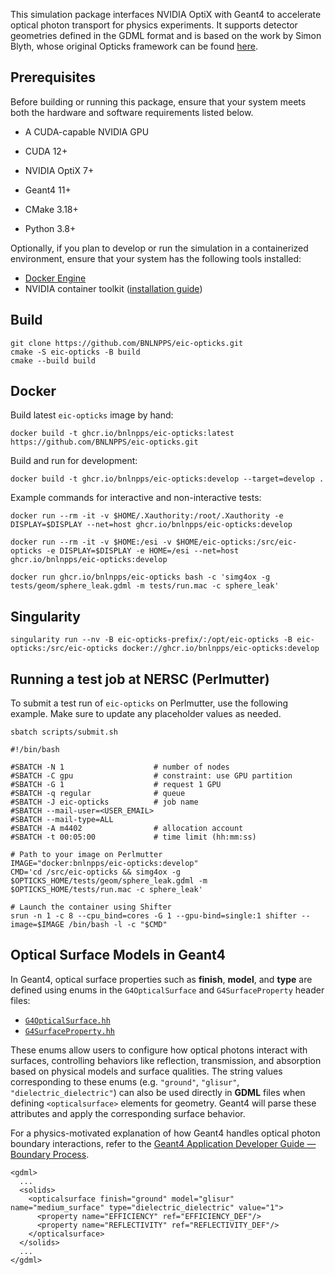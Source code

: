 This simulation package interfaces NVIDIA OptiX with Geant4 to accelerate
optical photon transport for physics experiments. It supports detector
geometries defined in the GDML format and is based on the work by Simon Blyth,
whose original Opticks framework can be found
[here](https://simoncblyth.bitbucket.io/opticks/).


## Prerequisites

Before building or running this package, ensure that your system meets both the
hardware and software requirements listed below.

* A CUDA-capable NVIDIA GPU

* CUDA 12+
* NVIDIA OptiX 7+
* Geant4 11+
* CMake 3.18+
* Python 3.8+

Optionally, if you plan to develop or run the simulation in a containerized
environment, ensure that your system has the following tools installed:

* [Docker Engine](https://docs.docker.com/engine/install/)
* NVIDIA container toolkit ([installation guide](https://docs.nvidia.com/datacenter/cloud-native/container-toolkit/latest/install-guide.html))

## Build

```shell
git clone https://github.com/BNLNPPS/eic-opticks.git
cmake -S eic-opticks -B build
cmake --build build
```

## Docker

Build latest `eic-opticks` image by hand:

```shell
docker build -t ghcr.io/bnlnpps/eic-opticks:latest https://github.com/BNLNPPS/eic-opticks.git
```

Build and run for development:

```shell
docker build -t ghcr.io/bnlnpps/eic-opticks:develop --target=develop .
```

Example commands for interactive and non-interactive tests:

```shell
docker run --rm -it -v $HOME/.Xauthority:/root/.Xauthority -e DISPLAY=$DISPLAY --net=host ghcr.io/bnlnpps/eic-opticks:develop

docker run --rm -it -v $HOME:/esi -v $HOME/eic-opticks:/src/eic-opticks -e DISPLAY=$DISPLAY -e HOME=/esi --net=host ghcr.io/bnlnpps/eic-opticks:develop

docker run ghcr.io/bnlnpps/eic-opticks bash -c 'simg4ox -g tests/geom/sphere_leak.gdml -m tests/run.mac -c sphere_leak'
```


## Singularity

```shell
singularity run --nv -B eic-opticks-prefix/:/opt/eic-opticks -B eic-opticks:/src/eic-opticks docker://ghcr.io/bnlnpps/eic-opticks:develop
```


## Running a test job at NERSC (Perlmutter)

To submit a test run of `eic-opticks` on Perlmutter, use the following example. Make sure to update
any placeholder values as needed.

```
sbatch scripts/submit.sh
```

```
#!/bin/bash

#SBATCH -N 1                    # number of nodes
#SBATCH -C gpu                  # constraint: use GPU partition
#SBATCH -G 1                    # request 1 GPU
#SBATCH -q regular              # queue
#SBATCH -J eic-opticks          # job name
#SBATCH --mail-user=<USER_EMAIL>
#SBATCH --mail-type=ALL
#SBATCH -A m4402                # allocation account
#SBATCH -t 00:05:00             # time limit (hh:mm:ss)

# Path to your image on Perlmutter
IMAGE="docker:bnlnpps/eic-opticks:develop"
CMD='cd /src/eic-opticks && simg4ox -g $OPTICKS_HOME/tests/geom/sphere_leak.gdml -m $OPTICKS_HOME/tests/run.mac -c sphere_leak'

# Launch the container using Shifter
srun -n 1 -c 8 --cpu_bind=cores -G 1 --gpu-bind=single:1 shifter --image=$IMAGE /bin/bash -l -c "$CMD"
```


## Optical Surface Models in Geant4

In Geant4, optical surface properties such as **finish**, **model**, and **type** are defined using enums in the
`G4OpticalSurface` and `G4SurfaceProperty` header files:

- [`G4OpticalSurface.hh`](https://github.com/Geant4/geant4/blob/geant4-11.3-release/source/materials/include/G4OpticalSurface.hh#L52-L113)
- [`G4SurfaceProperty.hh`](https://github.com/Geant4/geant4/blob/geant4-11.3-release/source/materials/include/G4SurfaceProperty.hh#L58-L68)

These enums allow users to configure how optical photons interact with surfaces, controlling behaviors like reflection,
transmission, and absorption based on physical models and surface qualities. The string values corresponding to these
enums (e.g. `"ground"`, `"glisur"`, `"dielectric_dielectric"`) can also be used directly in **GDML** files when defining
`<opticalsurface>` elements for geometry. Geant4 will parse these attributes and apply the corresponding surface
behavior.

For a physics-motivated explanation of how Geant4 handles optical photon boundary interactions, refer to the [Geant4
Application Developer Guide — Boundary
Process](https://geant4-userdoc.web.cern.ch/UsersGuides/ForApplicationDeveloper/html/TrackingAndPhysics/physicsProcess.html#boundary-process).

```gdml
<gdml>
  ...
  <solids>
    <opticalsurface finish="ground" model="glisur" name="medium_surface" type="dielectric_dielectric" value="1">
      <property name="EFFICIENCY" ref="EFFICIENCY_DEF"/>
      <property name="REFLECTIVITY" ref="REFLECTIVITY_DEF"/>
    </opticalsurface>
  </solids>
  ...
</gdml>
```
